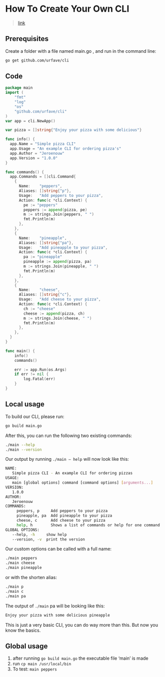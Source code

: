 # How To Create Your Own CLI

>[link](https://itnext.io/how-to-create-your-own-cli-with-golang-3c50727ac608)

## Prerequisites

Create a folder with a file named main.go , and run in the command line:

```bash
go get github.com/urfave/cli
```

## Code

```go
package main
import (
    "fmt"
    "log"
    "os"
    "github.com/urfave/cli"
)
var app = cli.NewApp()

var pizza = []string{"Enjoy your pizza with some delicious"}

func info() {
  app.Name = "Simple pizza CLI"
  app.Usage = "An example CLI for ordering pizza's"
  app.Author = "Jeroenouw"
  app.Version = "1.0.0"
}

func commands() {
  app.Commands = []cli.Command{
    {
      Name:    "peppers",
      Aliases: []string{"p"},
      Usage:   "Add peppers to your pizza",
      Action: func(c *cli.Context) {
        pe := "peppers"
        peppers := append(pizza, pe)
        m := strings.Join(peppers, " ")
        fmt.Println(m)
      },
    },
    {
      Name:    "pineapple",
      Aliases: []string{"pa"},
      Usage:   "Add pineapple to your pizza",
      Action: func(c *cli.Context) {
        pa := "pineapple"
        pineapple := append(pizza, pa)
        m := strings.Join(pineapple, " ")
        fmt.Println(m)
      },
    },
    {
      Name:    "cheese",
      Aliases: []string{"c"},
      Usage:   "Add cheese to your pizza",
      Action: func(c *cli.Context) {
        ch := "cheese"
        cheese := append(pizza, ch)
        m := strings.Join(cheese, " ")
        fmt.Println(m)
      },
    },
  }
}

func main() {
    info()
    commands()

    err := app.Run(os.Args)
    if err != nil {
        log.Fatal(err)
    }
}
```

## Local usage

To build our CLI, please run:

```bash
go build main.go
```

After this, you can run the following two existing commands:

```bash
./main --help
./main --version
```

Our output by running `./main — help` will now look like this:

```bash
NAME:
   Simple pizza CLI - An example CLI for ordering pizzas
USAGE:
   main [global options] command [command options] [arguments...]
VERSION:
   1.0.0
AUTHOR:
   Jeroenouw
COMMANDS:
     peppers, p     Add peppers to your pizza
     pineapple, pa  Add pineapple to your pizza
     cheese, c      Add cheese to your pizza
     help, h        Shows a list of commands or help for one command
GLOBAL OPTIONS:
   --help, -h     show help
   --version, -v  print the version
```

Our custom options can be called with a full name:

```bash
./main peppers
./main cheese
./main pineapple
```

or with the shorten alias:

```bash
./main p
./main c
./main pa
```

The output of `./main` pa will be looking like this:

```bash
Enjoy your pizza with some delicious pineapple
```

This is just a very basic CLI, you can do way more than this. But now you know the basics.

## Global usage

1. after running `go build main.go` the executable file ‘main’ is made
2. run `cp main /usr/local/bin`
3. To test: `main peppers`